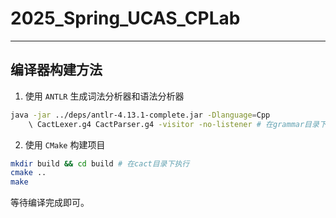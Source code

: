# 2025_Spring_UCAS_CPLab

---

## 编译器构建方法

1. 使用 `ANTLR` 生成词法分析器和语法分析器

```bash
java -jar ../deps/antlr-4.13.1-complete.jar -Dlanguage=Cpp
    \ CactLexer.g4 CactParser.g4 -visitor -no-listener # 在grammar目录下执行
```

2. 使用 `CMake` 构建项目

```bash
mkdir build && cd build # 在cact目录下执行
cmake ..
make
```
等待编译完成即可。